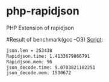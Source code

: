 # php-rapidjson
PHP Extension of rapidjson

#Result of benchmark(gcc -O3) [Script](https://github.com/RustJason/php-rapidjson/blob/master/rapidjson.php):
```bash
json.len = 253438
Rapidjson.time: 1.4133679866791
Rapidjson.mem: 96
json_decode.time: 9.0703821182251
json_decode.mem: 1530672
```



